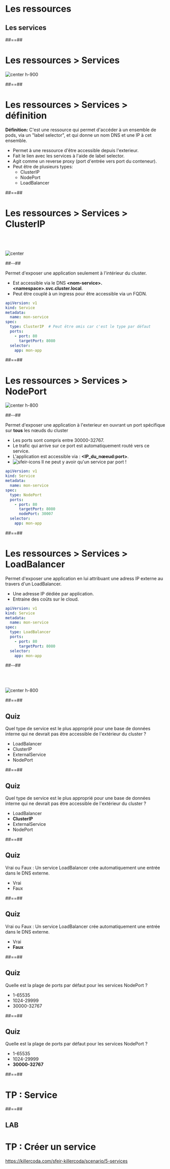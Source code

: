 <!-- .slide: class="transition"-->

# Les ressources
## Les services

##==##

<!-- .slide:-->

# Les ressources > **Services**

![center h-900](./assets/images/services.png)

##==##

<!-- .slide:-->

# Les ressources > Services > **définition**
**Définition:** C'est une ressource qui permet d'accéder à un ensemble de pods, via un "label selector", et qui donne un nom DNS et une IP à cet ensemble.
* Permet à une ressource d'être accessible depuis l'exterieur.
* Fait le lien avec les services à l'aide de label selector.
* Agit comme un reverse proxy (port d'entrée vers port du conteneur).
* Peut être de plusieurs types:
  * ClusterIP
  * NodePort
  * LoadBalancer

##==##

<!-- .slide: class="two-column with-code-bg-dark" -->

# Les ressources > Services > **ClusterIP**

<br><br>  

![center](./assets/images/service-clusterip.png)

##--##

Permet d'exposer une application seulement à l'intérieur du cluster.
* Est accessible via le DNS **\<nom-service\>.\<namespace\>.svc.cluster.local**.
* Peut être couplé à un ingress pour être accessible via un FQDN.

```yaml
apiVersion: v1
kind: Service
metadata:
  name: mon-service
spec:
  type: ClusterIP  # Peut être omis car c'est le type par défaut
  ports:
    - port: 80
      targetPort: 8080
  selector:
    app: mon-app
```
##==##

<!-- .slide: class="two-column with-code-bg-dark" -->

# Les ressources > Services > **NodePort**

![center h-800](./assets/images/NodePort.png)

##--##

Permet d'exposer une application à l'exterieur en ouvrant un port spécifique sur **tous** les nœuds du cluster
* Les ports sont compris entre 30000-32767.
* Le trafic qui arrive sur ce port est automatiquement routé vers ce service.
* L'application est accessible via : **<IP_du_nœeud:port>**.
* ![sfeir-icons](alert-triangle)<!-- .element: style="--icon-size:48px; --icon-color:red;" --> Il ne peut y avoir qu'un service par port !

```yaml
apiVersion: v1
kind: Service
metadata:
  name: mon-service
spec:
  type: NodePort
  ports:
    - port: 80
      targetPort: 8080
      nodePort: 30007
  selector:
    app: mon-app
```

##==##

<!-- .slide: class="two-column with-code-bg-dark" -->

# Les ressources > Services > **LoadBalancer**

Permet d'exposer une application en lui attribuant une adress IP externe au travers d'un LoadBalancer.
* Une adresse IP dédiée par application.
* Entraine des coûts sur le cloud.

```yaml
apiVersion: v1
kind: Service
metadata:
  name: mon-service
spec:
  type: LoadBalancer
  ports:
    - port: 80
      targetPort: 8080
  selector:
    app: mon-app
```

##--##

<br><br>

![center h-800](./assets/images/service-loadbalancer.png)

##==##

<!-- .slide: class="exercice" -->
## Quiz

Quel type de service est le plus approprié pour une base de données interne qui ne devrait pas être accessible de l'extérieur du cluster ?
* LoadBalancer
* ClusterIP
* ExternalService
* NodePort

##==##

<!-- .slide: class="exercice" -->
## Quiz

Quel type de service est le plus approprié pour une base de données interne qui ne devrait pas être accessible de l'extérieur du cluster ?
* LoadBalancer
* **ClusterIP**
* ExternalService
* NodePort

##==##

<!-- .slide: class="exercice" -->
## Quiz

Vrai ou Faux : Un service LoadBalancer crée automatiquement une entrée dans le DNS externe.
* Vrai
* Faux

##==##

<!-- .slide: class="exercice" -->
## Quiz

Vrai ou Faux : Un service LoadBalancer crée automatiquement une entrée dans le DNS externe.
* Vrai
* **Faux**

##==##

<!-- .slide: class="exercice" -->
## Quiz

Quelle est la plage de ports par défaut pour les services NodePort ?
* 1-65535
* 1024-29999
* 30000-32767

##==##

<!-- .slide: class="exercice" -->
## Quiz

Quelle est la plage de ports par défaut pour les services NodePort ?
* 1-65535
* 1024-29999
* **30000-32767**

##==##

<!-- .slide: class="transition-bg-sfeir-2" -->

# TP : Service

##==##

<!-- .slide: class="exercice"-->
## LAB
# TP : Créer un service

https://killercoda.com/sfeir-killercoda/scenario/5-services
